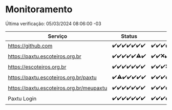 # Monitoramento

Última verificação: 05/03/2024 08:06:00 -03

|Serviço|Status|Últimas 24h|
|---|---|---|
|https://github.com|<span title="2024-02-27: OK=24">✔️</span><span title="2024-02-28: OK=24">✔️</span><span title="2024-02-29: OK=24">✔️</span><span title="2024-03-01: OK=24">✔️</span><span title="2024-03-02: OK=24">✔️</span><span title="2024-03-03: OK=24">✔️</span><span title="2024-03-04: OK=9">✔️</span>|<span title="04/03/2024 08:18:00 -03 : 200">✔️</span><span title="04/03/2024 09:17:00 -03 : 200">✔️</span><span title="04/03/2024 10:08:00 -03 : 200">✔️</span><span title="04/03/2024 11:05:00 -03 : 200">✔️</span><span title="04/03/2024 12:07:00 -03 : 200">✔️</span><span title="04/03/2024 13:08:00 -03 : 200">✔️</span><span title="04/03/2024 14:06:00 -03 : 200">✔️</span><span title="04/03/2024 15:08:00 -03 : 200">✔️</span><span title="04/03/2024 16:03:00 -03 : 200">✔️</span><span title="04/03/2024 17:06:00 -03 : 200">✔️</span><span title="04/03/2024 18:06:00 -03 : 200">✔️</span><span title="04/03/2024 19:04:00 -03 : 200">✔️</span><span title="04/03/2024 20:06:00 -03 : 200">✔️</span><span title="04/03/2024 21:28:00 -03 : 200">✔️</span><span title="04/03/2024 22:38:00 -03 : 200">✔️</span><span title="04/03/2024 23:12:00 -03 : 200">✔️</span><span title="05/03/2024 00:06:00 -03 : 200">✔️</span><span title="05/03/2024 01:07:00 -03 : 200">✔️</span><span title="05/03/2024 02:06:00 -03 : 200">✔️</span><span title="05/03/2024 03:08:00 -03 : 200">✔️</span><span title="05/03/2024 04:04:00 -03 : 200">✔️</span><span title="05/03/2024 05:09:00 -03 : 200">✔️</span><span title="05/03/2024 06:06:00 -03 : 200">✔️</span><span title="05/03/2024 07:07:00 -03 : 200">✔️</span><span title="05/03/2024 08:06:00 -03 : 200">✔️</span>|
|https://paxtu.escoteiros.org.br|<span title="2024-02-27: OK=24">✔️</span><span title="2024-02-28: OK=24">✔️</span><span title="2024-02-29: OK=24">✔️</span><span title="2024-03-01: OK=24">✔️</span><span title="2024-03-02: OK=24">✔️</span><span title="2024-03-03: OK=23, Falhas=1">⚠️</span><span title="2024-03-04: OK=9">✔️</span>|<span title="04/03/2024 08:18:00 -03 : 200">✔️</span><span title="04/03/2024 09:17:00 -03 : 200">✔️</span><span title="04/03/2024 10:08:00 -03 : 0">❌</span><span title="04/03/2024 11:05:00 -03 : 200">✔️</span><span title="04/03/2024 12:07:00 -03 : 200">✔️</span><span title="04/03/2024 13:08:00 -03 : 200">✔️</span><span title="04/03/2024 14:06:00 -03 : 200">✔️</span><span title="04/03/2024 15:08:00 -03 : 200">✔️</span><span title="04/03/2024 16:03:00 -03 : 200">✔️</span><span title="04/03/2024 17:06:00 -03 : 200">✔️</span><span title="04/03/2024 18:06:00 -03 : 200">✔️</span><span title="04/03/2024 19:04:00 -03 : 200">✔️</span><span title="04/03/2024 20:06:00 -03 : 200">✔️</span><span title="04/03/2024 21:28:00 -03 : 200">✔️</span><span title="04/03/2024 22:38:00 -03 : 200">✔️</span><span title="04/03/2024 23:12:00 -03 : 200">✔️</span><span title="05/03/2024 00:06:00 -03 : 200">✔️</span><span title="05/03/2024 01:07:00 -03 : 200">✔️</span><span title="05/03/2024 02:06:00 -03 : 200">✔️</span><span title="05/03/2024 03:08:00 -03 : 200">✔️</span><span title="05/03/2024 04:04:00 -03 : 200">✔️</span><span title="05/03/2024 05:09:00 -03 : 200">✔️</span><span title="05/03/2024 06:06:00 -03 : 200">✔️</span><span title="05/03/2024 07:07:00 -03 : 200">✔️</span><span title="05/03/2024 08:06:00 -03 : 200">✔️</span>|
|https://escoteiros.org.br|<span title="2024-02-27: OK=24">✔️</span><span title="2024-02-28: OK=24">✔️</span><span title="2024-02-29: OK=24">✔️</span><span title="2024-03-01: OK=24">✔️</span><span title="2024-03-02: OK=24">✔️</span><span title="2024-03-03: OK=24">✔️</span><span title="2024-03-04: OK=9">✔️</span>|<span title="04/03/2024 08:18:00 -03 : 200">✔️</span><span title="04/03/2024 09:17:00 -03 : 200">✔️</span><span title="04/03/2024 10:08:00 -03 : 200">✔️</span><span title="04/03/2024 11:05:00 -03 : 403">❌</span><span title="04/03/2024 12:07:00 -03 : 200">✔️</span><span title="04/03/2024 13:08:00 -03 : 200">✔️</span><span title="04/03/2024 14:06:00 -03 : 200">✔️</span><span title="04/03/2024 15:08:00 -03 : 200">✔️</span><span title="04/03/2024 16:03:00 -03 : 200">✔️</span><span title="04/03/2024 17:06:00 -03 : 200">✔️</span><span title="04/03/2024 18:06:00 -03 : 200">✔️</span><span title="04/03/2024 19:04:00 -03 : 200">✔️</span><span title="04/03/2024 20:06:00 -03 : 200">✔️</span><span title="04/03/2024 21:28:00 -03 : 200">✔️</span><span title="04/03/2024 22:38:00 -03 : 200">✔️</span><span title="04/03/2024 23:12:00 -03 : 200">✔️</span><span title="05/03/2024 00:06:00 -03 : 200">✔️</span><span title="05/03/2024 01:07:00 -03 : 200">✔️</span><span title="05/03/2024 02:06:00 -03 : 200">✔️</span><span title="05/03/2024 03:08:00 -03 : 200">✔️</span><span title="05/03/2024 04:04:00 -03 : 200">✔️</span><span title="05/03/2024 05:09:00 -03 : 200">✔️</span><span title="05/03/2024 06:06:00 -03 : 200">✔️</span><span title="05/03/2024 07:07:00 -03 : 200">✔️</span><span title="05/03/2024 08:06:00 -03 : 200">✔️</span>|
|https://paxtu.escoteiros.org.br/paxtu|<span title="2024-02-27: OK=24">✔️</span><span title="2024-02-28: OK=23, Falhas=1">⚠️</span><span title="2024-02-29: OK=24">✔️</span><span title="2024-03-01: OK=24">✔️</span><span title="2024-03-02: OK=24">✔️</span><span title="2024-03-03: OK=24">✔️</span><span title="2024-03-04: OK=9">✔️</span>|<span title="04/03/2024 08:18:00 -03 : 200">✔️</span><span title="04/03/2024 09:17:00 -03 : 200">✔️</span><span title="04/03/2024 10:08:00 -03 : 200">✔️</span><span title="04/03/2024 11:05:00 -03 : 200">✔️</span><span title="04/03/2024 12:07:00 -03 : 200">✔️</span><span title="04/03/2024 13:08:00 -03 : 200">✔️</span><span title="04/03/2024 14:06:00 -03 : 200">✔️</span><span title="04/03/2024 15:08:00 -03 : 200">✔️</span><span title="04/03/2024 16:03:00 -03 : 404">❌</span><span title="04/03/2024 17:06:00 -03 : 404">❌</span><span title="04/03/2024 18:06:00 -03 : 404">❌</span><span title="04/03/2024 19:04:00 -03 : 200">✔️</span><span title="04/03/2024 20:06:00 -03 : 200">✔️</span><span title="04/03/2024 21:28:00 -03 : 200">✔️</span><span title="04/03/2024 22:38:00 -03 : 200">✔️</span><span title="04/03/2024 23:12:00 -03 : 200">✔️</span><span title="05/03/2024 00:06:00 -03 : 200">✔️</span><span title="05/03/2024 01:07:00 -03 : 200">✔️</span><span title="05/03/2024 02:06:00 -03 : 200">✔️</span><span title="05/03/2024 03:08:00 -03 : 200">✔️</span><span title="05/03/2024 04:04:00 -03 : 200">✔️</span><span title="05/03/2024 05:09:00 -03 : 200">✔️</span><span title="05/03/2024 06:06:00 -03 : 200">✔️</span><span title="05/03/2024 07:07:00 -03 : 200">✔️</span><span title="05/03/2024 08:06:00 -03 : 200">✔️</span>|
|https://paxtu.escoteiros.org.br/meupaxtu|<span title="2024-02-27: OK=24">✔️</span><span title="2024-02-28: OK=24">✔️</span><span title="2024-02-29: OK=24">✔️</span><span title="2024-03-01: OK=24">✔️</span><span title="2024-03-02: OK=24">✔️</span><span title="2024-03-03: OK=24">✔️</span><span title="2024-03-04: OK=9">✔️</span>|<span title="04/03/2024 08:18:00 -03 : 200">✔️</span><span title="04/03/2024 09:17:00 -03 : 200">✔️</span><span title="04/03/2024 10:08:00 -03 : 200">✔️</span><span title="04/03/2024 11:05:00 -03 : 200">✔️</span><span title="04/03/2024 12:07:00 -03 : 200">✔️</span><span title="04/03/2024 13:08:00 -03 : 200">✔️</span><span title="04/03/2024 14:06:00 -03 : 200">✔️</span><span title="04/03/2024 15:08:00 -03 : 200">✔️</span><span title="04/03/2024 16:03:00 -03 : 404">❌</span><span title="04/03/2024 17:06:00 -03 : 404">❌</span><span title="04/03/2024 18:06:00 -03 : 404">❌</span><span title="04/03/2024 19:04:00 -03 : 200">✔️</span><span title="04/03/2024 20:06:00 -03 : 200">✔️</span><span title="04/03/2024 21:28:00 -03 : 200">✔️</span><span title="04/03/2024 22:38:00 -03 : 200">✔️</span><span title="04/03/2024 23:12:00 -03 : 200">✔️</span><span title="05/03/2024 00:06:00 -03 : 200">✔️</span><span title="05/03/2024 01:07:00 -03 : 200">✔️</span><span title="05/03/2024 02:06:00 -03 : 200">✔️</span><span title="05/03/2024 03:08:00 -03 : 200">✔️</span><span title="05/03/2024 04:04:00 -03 : 200">✔️</span><span title="05/03/2024 05:09:00 -03 : 200">✔️</span><span title="05/03/2024 06:06:00 -03 : 200">✔️</span><span title="05/03/2024 07:07:00 -03 : 200">✔️</span><span title="05/03/2024 08:06:00 -03 : 200">✔️</span>|
|Paxtu Login|<span title="2024-02-27: OK=24">✔️</span><span title="2024-02-28: OK=24">✔️</span><span title="2024-02-29: OK=24">✔️</span><span title="2024-03-01: OK=24">✔️</span><span title="2024-03-02: OK=24">✔️</span><span title="2024-03-03: OK=24">✔️</span><span title="2024-03-04: OK=9">✔️</span>|<span title="04/03/2024 08:18:00 -03 : 200">✔️</span><span title="04/03/2024 09:17:00 -03 : 200">✔️</span><span title="04/03/2024 10:08:00 -03 : 200">✔️</span><span title="04/03/2024 11:05:00 -03 : 200">✔️</span><span title="04/03/2024 12:07:00 -03 : 200">✔️</span><span title="04/03/2024 13:08:00 -03 : 200">✔️</span><span title="04/03/2024 14:06:00 -03 : 200">✔️</span><span title="04/03/2024 15:08:00 -03 : 200">✔️</span><span title="04/03/2024 16:03:00 -03 : 404">❌</span><span title="04/03/2024 17:06:00 -03 : 404">❌</span><span title="04/03/2024 18:06:00 -03 : 404">❌</span><span title="04/03/2024 19:04:00 -03 : 200">✔️</span><span title="04/03/2024 20:06:00 -03 : 200">✔️</span><span title="04/03/2024 21:28:00 -03 : 200">✔️</span><span title="04/03/2024 22:38:00 -03 : 200">✔️</span><span title="04/03/2024 23:12:00 -03 : 200">✔️</span><span title="05/03/2024 00:06:00 -03 : 200">✔️</span><span title="05/03/2024 01:07:00 -03 : 200">✔️</span><span title="05/03/2024 02:06:00 -03 : 200">✔️</span><span title="05/03/2024 03:08:00 -03 : 200">✔️</span><span title="05/03/2024 04:04:00 -03 : 200">✔️</span><span title="05/03/2024 05:09:00 -03 : 200">✔️</span><span title="05/03/2024 06:06:00 -03 : 200">✔️</span><span title="05/03/2024 07:07:00 -03 : 200">✔️</span><span title="05/03/2024 08:06:00 -03 : 200">✔️</span>|

